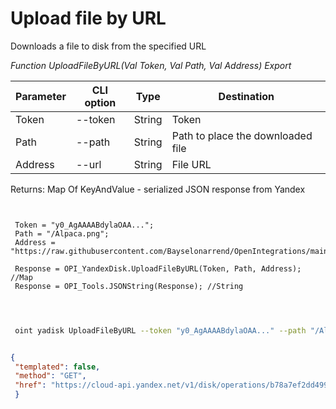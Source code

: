 ﻿---
sidebar_position: 11
---

# Upload file by URL
 Downloads a file to disk from the specified URL


*Function UploadFileByURL(Val Token, Val Path, Val Address) Export*

 | Parameter | CLI option | Type | Destination |
 |-|-|-|-|
 | Token | --token | String | Token |
 | Path | --path | String | Path to place the downloaded file |
 | Address | --url | String | File URL |

 
 Returns: Map Of KeyAndValue - serialized JSON response from Yandex

```bsl title="Code example"
	
 
 Token = "y0_AgAAAABdylaOAA...";
 Path = "/Alpaca.png";
 Address = "https://raw.githubusercontent.com/Bayselonarrend/OpenIntegrations/main/Media/logo.png";
 
 Response = OPI_YandexDisk.UploadFileByURL(Token, Path, Address); //Map
 Response = OPI_Tools.JSONString(Response); //String
 
	
```

```sh title="CLI command example"
 
 oint yadisk UploadFileByURL --token "y0_AgAAAABdylaOAA..." --path "/Alpaca.png" --url "https://raw.githubusercontent.com/Bayselonarrend/OpenIntegrations/main/Media/logo.png"

```


```json title="Result"

{
 "templated": false,
 "method": "GET",
 "href": "https://cloud-api.yandex.net/v1/disk/operations/b78a7ef2dd49971aa22e5e72f2e615db885da9947d7c61b2822de23a99e855a1"
 }

```
